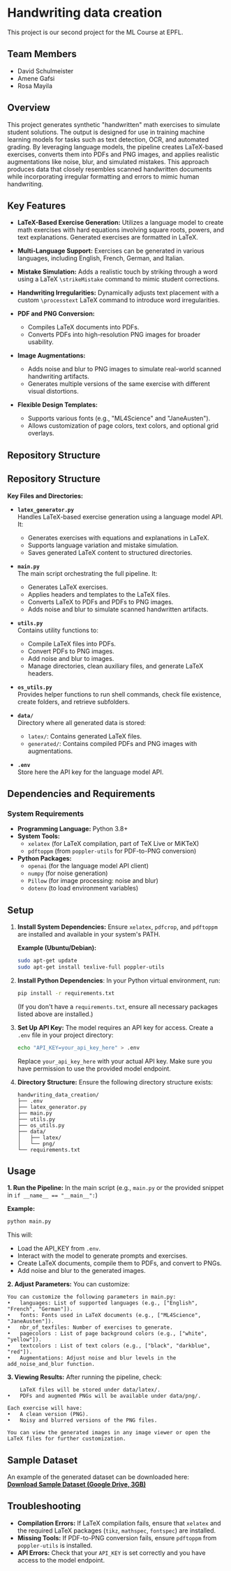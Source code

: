 # Handwriting data creation
This project is our second project for the ML Course at EPFL.


## Team Members
- David Schulmeister
- Amene Gafsi
- Rosa Mayila

## Overview
This project generates synthetic "handwritten" math exercises to simulate student solutions. The output is designed for use in training machine learning models for tasks such as text detection, OCR, and automated grading. By leveraging language models, the pipeline creates LaTeX-based exercises, converts them into PDFs and PNG images, and applies realistic augmentations like noise, blur, and simulated mistakes. This approach produces data that closely resembles scanned handwritten documents while incorporating irregular formatting and errors to mimic human handwriting.
## Key Features
- **LaTeX-Based Exercise Generation:** Utilizes a language model to create math exercises with hard equations involving square roots, powers, and text explanations. Generated exercises are formatted in LaTeX.

- **Multi-Language Support:** Exercises can be generated in various languages, including English, French, German, and Italian.

- **Mistake Simulation:** Adds a realistic touch by striking through a word using a LaTeX `\strikeMistake` command to mimic student corrections.

- **Handwriting Irregularities:** Dynamically adjusts text placement with a custom `\processtext` LaTeX command to introduce word irregularities.

- **PDF and PNG Conversion:**
    - Compiles LaTeX documents into PDFs.
    - Converts PDFs into high-resolution PNG images for broader usability.

- **Image Augmentations:**
    - Adds noise and blur to PNG images to simulate real-world scanned handwriting artifacts.
    - Generates multiple versions of the same exercise with different visual distortions.

- **Flexible Design Templates:**
    - Supports various fonts (e.g., "ML4Science" and "JaneAusten").
    - Allows customization of page colors, text colors, and optional grid overlays.

## Repository Structure

## Repository Structure

**Key Files and Directories:**

- **`latex_generator.py`**  
  Handles LaTeX-based exercise generation using a language model API. It:
    - Generates exercises with equations and explanations in LaTeX.
    - Supports language variation and mistake simulation.
    - Saves generated LaTeX content to structured directories.

- **`main.py`**  
  The main script orchestrating the full pipeline. It:
    - Generates LaTeX exercises.
    - Applies headers and templates to the LaTeX files.
    - Converts LaTeX to PDFs and PDFs to PNG images.
    - Adds noise and blur to simulate scanned handwritten artifacts.

- **`utils.py`**  
  Contains utility functions to:
    - Compile LaTeX files into PDFs.
    - Convert PDFs to PNG images.
    - Add noise and blur to images.
    - Manage directories, clean auxiliary files, and generate LaTeX headers.

- **`os_utils.py`**  
  Provides helper functions to run shell commands, check file existence, create folders, and retrieve subfolders.

- **`data/`**  
  Directory where all generated data is stored:
    - `latex/`: Contains generated LaTeX files.
    - `generated/`: Contains compiled PDFs and PNG images with augmentations.

- **`.env`**  
  Store here the API key for the language model API.

## Dependencies and Requirements


### System Requirements
- **Programming Language:** Python 3.8+
- **System Tools:**
    - `xelatex` (for LaTeX compilation, part of TeX Live or MiKTeX)
    - `pdftoppm` (from `poppler-utils` for PDF-to-PNG conversion)
- **Python Packages:**
    - `openai` (for the language model API client)
    - `numpy` (for noise generation)
    - `Pillow` (for image processing: noise and blur)
    - `dotenv` (to load environment variables)


## Setup

1. **Install System Dependencies:**
   Ensure `xelatex`, `pdfcrop`, and `pdftoppm` are installed and available in your system's PATH.

   **Example (Ubuntu/Debian):**
   ```bash
   sudo apt-get update
   sudo apt-get install texlive-full poppler-utils
2. **Install Python Dependencies**: In your Python virtual environment, run:

    ```bash
    pip install -r requirements.txt
    ```
    (If you don't have a `requirements.txt`, ensure all necessary packages listed above are installed.)

3. **Set Up API Key:** The model requires an API key for access. Create a `.env` file in your project directory:

    ```bash
    echo "API_KEY=your_api_key_here" > .env
    ```
    Replace `your_api_key_here` with your actual API key. Make sure you have permission to use the provided model endpoint.

4. **Directory Structure:** Ensure the following directory structure exists:

    ```
    handwriting_data_creation/
    ├── .env
    ├── latex_generator.py
    ├── main.py
    ├── utils.py
    ├── os_utils.py
    ├── data/
    │   ├── latex/
    │   └── png/
    └── requirements.txt
    ```

## Usage

**1. Run the Pipeline:** In the main script (e.g., `main.py` or the provided snippet in `if __name__ == "__main__":`)


**Example:**

```bash
python main.py
```
This will:
- Load the API_KEY from `.env`.
- Interact with the model to generate prompts and exercises.
- Create LaTeX documents, compile them to PDFs, and convert to PNGs.
- Add noise and blur to the generated images.

**2. Adjust Parameters:** You can customize:

    You can customize the following parameters in main.py:
    •	languages: List of supported languages (e.g., ["English", "French", "German"]).
    •	fonts: Fonts used in LaTeX documents (e.g., ["ML4Science", "JaneAusten"]).
    •	nbr_of_texfiles: Number of exercises to generate.
    •	pagecolors : List of page background colors (e.g., ["white", "yellow"]).
    •	textcolors : List of text colors (e.g., ["black", "darkblue", "red"]).
    •	Augmentations: Adjust noise and blur levels in the add_noise_and_blur function.


**3. Viewing Results:** After running the pipeline, check:

    	LaTeX files will be stored under data/latex/.
	•	PDFs and augmented PNGs will be available under data/png/.

    Each exercise will have:
    •	A clean version (PNG).
    •	Noisy and blurred versions of the PNG files.
    
    You can view the generated images in any image viewer or open the LaTeX files for further customization.

## Sample Dataset

An example of the generated dataset can be downloaded here:  
[**Download Sample Dataset (Google Drive, 3GB)**](https://drive.google.com/file/d/15wkfGyw2F403Ua3ErOjjhiMStaNv-jPf/view?usp=sharing)


## Troubleshooting

- **Compilation Errors:** If LaTeX compilation fails, ensure that `xelatex` and the required LaTeX packages (`tikz`, `mathspec`, `fontspec`) are installed.
- **Missing Tools:** If PDF-to-PNG conversion fails, ensure `pdftoppm` from `poppler-utils` is installed.
- **API Errors:** Check that your `API_KEY` is set correctly and you have access to the model endpoint.
